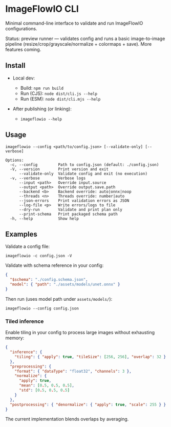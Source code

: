 # ImageFlowIO CLI

Minimal command-line interface to validate and run ImageFlowIO configurations.

Status: preview runner — validates config and runs a basic image-to-image pipeline (resize/crop/grayscale/normalize + colormaps + save). More features coming.

## Install

- Local dev:

  - Build: `npm run build`
  - Run (CJS): `node dist/cli.js --help`
  - Run (ESM): `node dist/cli.mjs --help`

- After publishing (or linking):
  - `imageflowio --help`

## Usage

```
imageflowio --config <path/to/config.json> [--validate-only] [--verbose]

Options:
  -c, --config         Path to config.json (default: ./config.json)
  -V, --version        Print version and exit
      --validate-only  Validate config and exit (no execution)
  -v, --verbose        Verbose logs
      --input <path>   Override input.source
      --output <path>  Override output.save.path
      --backend <b>    Backend override: auto|onnx|noop
      --threads <n>    Threads override: number|auto
      --json-errors    Print validation errors as JSON
      --log-file <p>   Write errors/logs to file
      --dry-run        Validate and print plan only
      --print-schema   Print packaged schema path
  -h, --help           Show help
```

## Examples

Validate a config file:

```
imageflowio -c config.json -V
```

Validate with schema reference in your config:

```json
{
  "$schema": "./config.schema.json",
  "model": { "path": "./assets/models/unet.onnx" }
}
```

Then run (uses model path under `assets/models/`):

```
imageflowio --config config.json
```

### Tiled inference

Enable tiling in your config to process large images without exhausting memory:

```json
{
  "inference": {
    "tiling": { "apply": true, "tileSize": [256, 256], "overlap": 32 }
  },
  "preprocessing": {
    "format": { "dataType": "float32", "channels": 3 },
    "normalize": {
      "apply": true,
      "mean": [0.5, 0.5, 0.5],
      "std": [0.5, 0.5, 0.5]
    }
  },
  "postprocessing": { "denormalize": { "apply": true, "scale": 255 } }
}
```

The current implementation blends overlaps by averaging.
